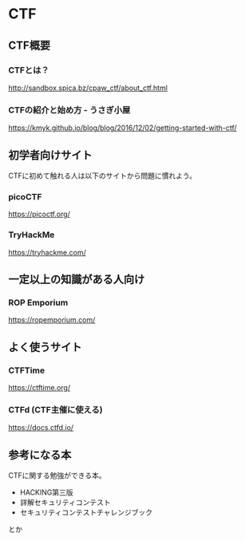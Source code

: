 # CTF

## CTF概要

### CTFとは？
http://sandbox.spica.bz/cpaw_ctf/about_ctf.html

### CTFの紹介と始め方 - うさぎ小屋
https://kmyk.github.io/blog/blog/2016/12/02/getting-started-with-ctf/

## 初学者向けサイト
CTFに初めて触れる人は以下のサイトから問題に慣れよう。

### picoCTF
https://picoctf.org/
### TryHackMe
https://tryhackme.com/

## 一定以上の知識がある人向け
### ROP Emporium
https://ropemporium.com/

## よく使うサイト
### CTFTime
https://ctftime.org/

### CTFd (CTF主催に使える)
https://docs.ctfd.io/

## 参考になる本

CTFに関する勉強ができる本。

- HACKING第三版
- 詳解セキュリティコンテスト
- セキュリティコンテストチャレンジブック

とか
